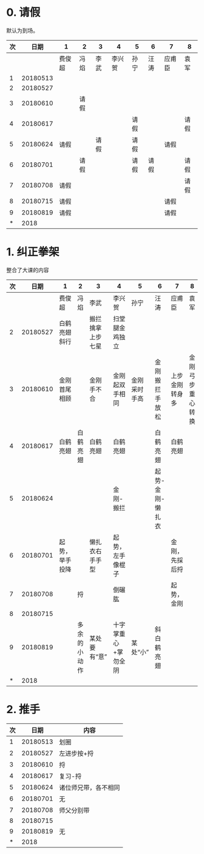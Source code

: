 # 0. 请假
默认为到场。

|次 |日期|1      |2      |3      |4      |5      |6      |7      |8      |
|---|--------|-------|-------|-------|-------|-------|-------|-------|-------|
|   |        |费俊超 |冯焰   |李武   |李兴贺 |孙宁   |汪涛   |应甫臣 |袁军   |
| 1 |20180513|       |       |       |       |       |       |       |       |
| 2 |20180527|       |       |       |       |       |       |       |       |
| 3 |20180610|       | 请假  |       |       |       |       |       |       |
| 4 |20180617|       |       |       |       |  请假 |       |       | 请假  |
| 5 |20180624|请假   |       |请假   |       |请假   |       | 请假  |       |
| 6 |20180701|       | 请假  |       |       |请假   |请假   |       | 请假  |
| 7 |20180708|请假   |       |       |       |       |       |       | 请假  |
| 8 |20180715|请假   |       |       |       |       |       | 请假  |       |
| 9 |20180819|请假   |       |       |       |       |       | 请假  |       |
| * |2018    |       |       |       |       |       |       |       |       |


# 1. 纠正拳架
整合了大课的内容

|次 |日期|1              |2              |3              |4              |5              |6              |7              |8              |
|---|---|---------------|---------------|---------------|---------------|---------------|---------------|---------------|---------------|
|   |        |费俊超         |冯焰           |李武           |李兴贺         |孙宁           |汪涛           |应甫臣         |袁军           |
| 2 |20180527|白鹤亮翅  斜行 |               |搬拦擒拿上步七星|扫堂腿金鸡独立|               |               |               |               |
| 3 |20180610|金刚 首尾相顾  |               |金刚 手不合    |金刚 起双手相同|金刚 采时手高  |金刚 搬拦手放松|上步金刚 转身多|金刚 弓步重心转换|
| 4 |20180617|白鹤亮翅       |白鹤亮翅       |白鹤亮翅       |白鹤亮翅       |               |白鹤亮翅       |白鹤亮翅       |               |
| 5 |20180624|               |               |               |金刚-搬拦      |               |起势-金刚-懒扎衣|               |               |
| 6 |20180701|起势，举手投降 |               |懒扎衣右手手型 |起势，左手像棍子|              |               |金刚，先採后捋 |               |
| 7 |20180708|               |捋             |               |倒碾肱         |               |               |起势，金刚     |               |
| 8 |20180715|               |               |               |               |               |               |               |               |
| 9 |20180819|               |多余的小动作   |某处要有“意” |十字掌重心+掌勿全阴|某处“小”| 斜白鹤亮翅    |               |               |
| * |2018    |               |               |               |               |               |               |               |               |

# 2. 推手
|次 |日期|内容  |
|---|---|-------|
| 1 |20180513 |划圈   |
| 2 |20180527 |左进步按+捋|
| 3 |20180610 |捋|
| 4 |20180617 |复习-捋|
| 5 |20180624 |诸位师兄带，各不相同|
| 6 |20180701 | 无 |
| 7 |20180708 | 师父分别带 |
| 8 |20180715 |   |
| 9 |20180819 |无 |
| * |2018     |   |



